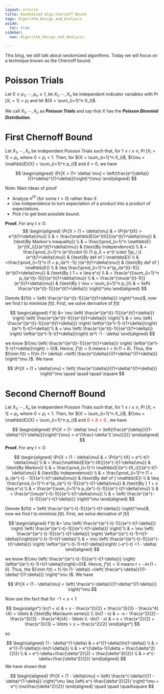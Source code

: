 ```yaml
---
layout: article
title: Randomized Algs:Chernoff Bound
tags: Algorithm_Design_and_Analysis
aside:
  toc: true
sidebar:
  nav: Algorithm_Design_and_Analysis

---
```


This blog, we still talk about randomized algorithms. Today we will focus on a technique known as the Chernoff bound.

<!--more-->

# Poisson Trials

Let ${0\leq p_1 , \cdots , p_n \leq 1}$, let ${X_1,\cdots,X_n}$ be independent indicator variables with ${\Pr[X_i = 1]= p_i}$ and let ${X = \sum_{i=1}^n X_i}$. 

We call ${X_1,\cdots,X_n}$ as ***Poisson Trials*** and say that ${X}$ has the ***Poisson Binomial Distribution***. 

# First Chernoff Bound 

Let ${X_1,\cdots,X_n}$ be independent Poisson Trials such that, for ${1\leq i \leq n}$, ${\Pr[X_i = 1]=p_i}$, where ${0 < p_i < 1}$. Then, for ${X = \sum_{i=1}^n X_i}$, ${\mu = \mathbb{E}[X] = \sum_{i=1}^n p_i}$ and ${\delta>0}$, we have

$$
\begin{aligned}
\Pr[X > (1+ \delta) \mu] < \left(\frac{e^{\delta}}{(1+\delta)^{(1+\delta)}}\right)^{\mu}
\end{aligned}
$$

Note: Main Ideas of proof

- Analyze ${e^{tX}}$ (for some ${t > 0}$) rather than ${X}$.
- Use independence to turn expectation of a product into a product of expectations.
- Pick ${t}$ to get best possible bound.

**Proof.** For any $t \geq 0$:
$$
\begin{aligned}
\Pr[X > (1 + \delta)\mu] & = \Pr[e^{tX} > e^{t(1+\delta)\mu}] \\
& < \frac{\mathbb{E}[e^{tX}]}{e^{t(1+\delta)\mu}} & (\text{By Markov's inequality}) \\
& = \frac{\prod_{i=1}^n \mathbb{E}[e^{tX_i}]}{e^{t(1+\delta)\mu}} & (\text{By Independence}) \\
& = \frac{\prod_{i=1}^n (e^{t\cdot 0} (1-p_i) + e^{t \cdot 1}p_i )}{e^{t(1+\delta)\mu}} & (\text{By def of } \mathbb{E}) \\
& =\frac{\prod_{i=1}^n (1 + p_i(e^t -1)) }{e^{t(1+\delta)\mu}} & (\text{By def of } \mathbb{E}) \\
& \leq \frac{\prod_{i=1}^n e^{p_i(e^{t}-1)}}{e^{t(1+\delta)\mu}} & (\text{By } 1 + x \leq e^x) \\
& = \frac{e^{(\sum_{i=1}^n p_i(e^{t}-1))}}{e^{t(1+\delta)\mu}} \\
& = \frac{e^{\mu(e^{t}-1)}}{e^{t(1+\delta)\mu}} & (\text{By } \mu = \sum_{i=1}^n p_i)\\
& = \left( \frac{e^{(e^{t}-1)}}{e^{t(1+\delta)}} \right)^\mu
\end{aligned}
$$

Denote ${f(t) = \left( \frac{e^{(e^{t}-1)}}{e^{t(1+\delta)}} \right)^\mu}$, now we find ${t}$ to minimize ${f(t)}$. First, we solve derivative of ${f(t)}$

$$
\begin{aligned}
f'(t) &= \mu \left( \frac{e^{(e^{t}-1)}}{e^{t(1+\delta)}} \right) \left( \frac{e^{(e^{t}-1)}}{e^{t(1+\delta)}} \right)'\\
& = \mu \left( \frac{e^{(e^{t}-1)}}{e^{t(1+\delta)}} \right) \left(e^{(e^t-1)-t(1+\delta)}\right)((e^t-1)-t(1+\delta))'\\
& = \mu \left( \frac{e^{(e^{t}-1)}}{e^{t(1+\delta)}} \right) \left(e^{(e^t-1)-t(1+\delta)}\right) (e^t -1 - \delta)
\end{aligned}
$$

we know ${\mu \left( \frac{e^{(e^{t}-1)}}{e^{t(1+\delta)}} \right) \left(e^{(e^t-1)-t(1+\delta)}\right) > 0}$. Hence, ${f'(t)=0}$ means ${t = \ln (1+\delta)}$. Thus, the ${\min f(t) = f(\ln (1+ \delta)) =\left( \frac{e^{\delta}}{(1+\delta)^{(1+\delta)}} \right)^\mu }$. We have

$$
\Pr[X > (1 + \delta)\mu] < \left( \frac{e^{\delta}}{(1+\delta)^{(1+\delta)}} \right)^\mu \quad \quad \quad \square
$$

# Second Chernoff Bound

Let ${X_1,\cdots,X_n}$ be independent Poisson Trials such that, for ${1\leq i \leq n}$, ${\Pr[X_i = 1]=p_i}$, where ${0 < p_i < 1}$. Then, for ${X = \sum_{i=1}^n X_i}$, ${\mu = \mathbb{E}[X] = \sum_{i=1}^n p_i}$ and <font color=red>${0< \delta < 0}$ </font>, we have

$$
\begin{aligned}
\Pr[X < (1- \delta) \mu] < \left(\frac{e^{\delta}}{(1-\delta)^{(1-\delta)}}\right)^{\mu} < e^{\frac{-\delta^2 \mu}{2}}
\end{aligned}
$$
**Proof.** For any $t > 0$:

$$
\begin{aligned}
\Pr[X < (1 - \delta)\mu] & = \Pr[e^{-tX} > e^{-t(1-\delta)\mu}] \\
& < \frac{\mathbb{E}[e^{-tX}]}{e^{-t(1-\delta)\mu}} & (\text{By Markov}) \\
& = \frac{\prod_{i=1}^n \mathbb{E}[e^{-tX_i}]}{e^{-t(1-\delta)\mu}} & (\text{By Independence}) \\
& = \frac{\prod_{i=1}^n (1 + p_i(e^{-t} - 1))}{e^{-t(1-\delta)\mu}} & (\text{By def of } \mathbb{E}) \\
& \leq \frac{\prod_{i=1}^n e^{p_i(e^{-t}-1)}}{e^{-t(1-\delta)\mu}} & (\text{By } 1 + x \leq e^x) \\
& = \frac{e^{\sum_{i=1}^n p_i(e^{-t}-1)}}{e^{-t(1-\delta)\mu}} \\
& = \frac{e^{\mu(e^{-t}-1)}}{e^{-t(1-\delta)\mu}} \\
& = \left( \frac{e^{(e^{-t}-1)}}{e^{-t(1-\delta)}} \right)^\mu
\end{aligned}
$$

Denote ${f(t) = \left( \frac{e^{(e^{-t}-1)}}{e^{-t(1-\delta)}} \right)^\mu}$, now we find ${t}$ to minimize ${f(t)}$. First, we solve derivative of ${f(t)}$

$$
\begin{aligned}
f'(t) &= \mu \left( \frac{e^{(e^{-t}-1)}}{e^{-t(1-\delta)}} \right) \left( \frac{e^{(e^{-t}-1)}}{e^{-t(1-\delta)}} \right)'\\
& = \mu \left( \frac{e^{(e^{-t}-1)}}{e^{-t(1-\delta)}} \right) \left(e^{(e^{-t}-1)+t(1-\delta)}\right)((e^{-t}-1)+t(1-\delta))'\\
& = \mu \left( \frac{e^{(e^{-t}-1)}}{e^{-t(1-\delta)}} \right) \left(e^{(e^{-t}-1)+t(1-\delta)}\right) (-e^{-t} +1 - \delta)
\end{aligned}
$$

we know ${\mu \left( \frac{e^{(e^{-t}-1)}}{e^{-t(1-\delta)}} \right) \left(e^{(e^{-t}-1)+t(1-\delta)}\right)>0}$. Hence, ${f'(t)=0}$ means ${t = -\ln (1-\delta)}$. Thus, the ${\min f(t) = f(-\ln (1- \delta)) =\left( \frac{e^{-\delta}}{(1-\delta)^{(1-\delta)}} \right)^\mu }$. We have

$$
\Pr[X < (1 - \delta)\mu] < \left( \frac{e^{-\delta}}{(1-\delta)^{(1-\delta)}} \right)^\mu
$$

Now use the fact that for $-1 < x < 1$

$$
\begin{align*}
\ln(1 + x) & = x - \frac{x^2}{2} + \frac{x^3}{3} - \frac{x^4}{4} + \ldots & (\text{By Maclaurin series}) \\
\ln(1 - x) & = -x - \frac{x^2}{2} - \frac{x^3}{3} - \frac{x^4}{4} - \ldots \\
-\ln(1 - x) & = x + \frac{x^2}{2} + \frac{x^3}{3} + \ldots > x + \frac{x^2}{2}
\end{align*}
$$

so

$$
\begin{aligned}
(1 - \delta)^{1-\delta} & = e^{(1-\delta)\ln(1-\delta)} \\
& = e^{(-(1-\delta))(-\ln(1-\delta))} \\
& > e^{(\delta-1)(\delta + \frac{\delta^2}{2})} \\
& = e^{-\delta+\frac{\delta^2}{2} + \frac{\delta^3}{2}} \\
& > e^{-\delta+\frac{\delta^2}{2}}
\end{aligned}
$$
We have shown that

$$
\begin{aligned}
\Pr[X < (1 - \delta)\mu] < \left( \frac{e^{-\delta}}{(1 - \delta)^{1-\delta}} \right)^\mu 
\leq \left( e^{-\frac{\delta^2}{2}} \right)^\mu = e^{-\mu\frac{\delta^2}{2}}
\end{aligned} \quad \quad \quad\square
$$
